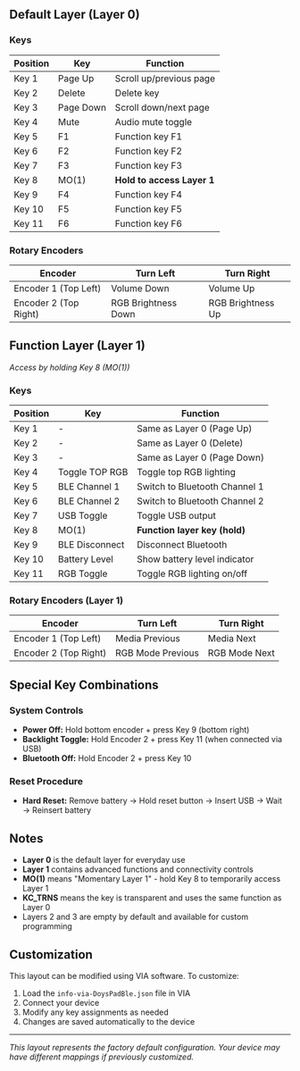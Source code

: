## Default Layer (Layer 0)

### Keys
| Position | Key | Function |
|----------|-----|----------|
| Key 1 | Page Up | Scroll up/previous page |
| Key 2 | Delete | Delete key |
| Key 3 | Page Down | Scroll down/next page |
| Key 4 | Mute | Audio mute toggle |
| Key 5 | F1 | Function key F1 |
| Key 6 | F2 | Function key F2 |
| Key 7 | F3 | Function key F3 |
| Key 8 | MO(1) | **Hold to access Layer 1** |
| Key 9 | F4 | Function key F4 |
| Key 10 | F5 | Function key F5 |
| Key 11 | F6 | Function key F6 |

### Rotary Encoders
| Encoder | Turn Left | Turn Right |
|---------|-----------|------------|
| Encoder 1 (Top Left) | Volume Down | Volume Up |
| Encoder 2 (Top Right) | RGB Brightness Down | RGB Brightness Up |

## Function Layer (Layer 1)
*Access by holding Key 8 (MO(1))*

### Keys
| Position | Key | Function |
|----------|-----|----------|
| Key 1 | - | Same as Layer 0 (Page Up) |
| Key 2 | - | Same as Layer 0 (Delete) |
| Key 3 | - | Same as Layer 0 (Page Down) |
| Key 4 | Toggle TOP RGB | Toggle top RGB lighting |
| Key 5 | BLE Channel 1 | Switch to Bluetooth Channel 1 |
| Key 6 | BLE Channel 2 | Switch to Bluetooth Channel 2 |
| Key 7 | USB Toggle | Toggle USB output |
| Key 8 | MO(1) | **Function layer key (hold)** |
| Key 9 | BLE Disconnect | Disconnect Bluetooth |
| Key 10 | Battery Level | Show battery level indicator |
| Key 11 | RGB Toggle | Toggle RGB lighting on/off |

### Rotary Encoders (Layer 1)
| Encoder | Turn Left | Turn Right |
|---------|-----------|------------|
| Encoder 1 (Top Left) | Media Previous | Media Next |
| Encoder 2 (Top Right) | RGB Mode Previous | RGB Mode Next |

## Special Key Combinations

### System Controls
- **Power Off:** Hold bottom encoder + press Key 9 (bottom right)
- **Backlight Toggle:** Hold Encoder 2 + press Key 11 (when connected via USB)
- **Bluetooth Off:** Hold Encoder 2 + press Key 10

### Reset Procedure
- **Hard Reset:** Remove battery → Hold reset button → Insert USB → Wait → Reinsert battery

## Notes

- **Layer 0** is the default layer for everyday use
- **Layer 1** contains advanced functions and connectivity controls
- **MO(1)** means "Momentary Layer 1" - hold Key 8 to temporarily access Layer 1
- **KC_TRNS** means the key is transparent and uses the same function as Layer 0
- Layers 2 and 3 are empty by default and available for custom programming

## Customization

This layout can be modified using VIA software. To customize:
1. Load the `info-via-DoysPadBle.json` file in VIA
2. Connect your device
3. Modify any key assignments as needed
4. Changes are saved automatically to the device

---

*This layout represents the factory default configuration. Your device may have different mappings if previously customized.*